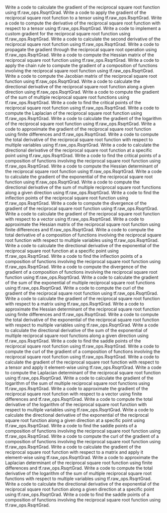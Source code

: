 Write a code to calculate the gradient of the reciprocal square root function using tf.raw_ops.RsqrtGrad.
Write a code to apply the gradient of the reciprocal square root function to a tensor using tf.raw_ops.RsqrtGrad.
Write a code to compute the derivative of the reciprocal square root function with respect to a tensor using tf.raw_ops.RsqrtGrad.
Write a code to implement a custom gradient for the reciprocal square root function using tf.raw_ops.RsqrtGrad.
Write a code to calculate the second derivative of the reciprocal square root function using tf.raw_ops.RsqrtGrad.
Write a code to propagate the gradient through the reciprocal square root operation using tf.raw_ops.RsqrtGrad.
Write a code to compute the Hessian matrix of the reciprocal square root function using tf.raw_ops.RsqrtGrad.
Write a code to apply the chain rule to compute the gradient of a composition of functions involving the reciprocal square root function using tf.raw_ops.RsqrtGrad.
Write a code to compute the Jacobian matrix of the reciprocal square root function using tf.raw_ops.RsqrtGrad.
Write a code to calculate the directional derivative of the reciprocal square root function along a given direction using tf.raw_ops.RsqrtGrad.
Write a code to compute the gradient of the sum of multiple reciprocal square root functions using tf.raw_ops.RsqrtGrad.
Write a code to find the critical points of the reciprocal square root function using tf.raw_ops.RsqrtGrad.
Write a code to compute the Laplacian of the reciprocal square root function using tf.raw_ops.RsqrtGrad.
Write a code to calculate the gradient of the logarithm of the reciprocal square root function using tf.raw_ops.RsqrtGrad.
Write a code to approximate the gradient of the reciprocal square root function using finite differences and tf.raw_ops.RsqrtGrad.
Write a code to compute the total derivative of the reciprocal square root function with respect to multiple variables using tf.raw_ops.RsqrtGrad.
Write a code to calculate the directional derivative of the reciprocal square root function at a specific point using tf.raw_ops.RsqrtGrad.
Write a code to find the critical points of a composition of functions involving the reciprocal square root function using tf.raw_ops.RsqrtGrad.
Write a code to compute the Hessian determinant of the reciprocal square root function using tf.raw_ops.RsqrtGrad.
Write a code to calculate the gradient of the exponential of the reciprocal square root function using tf.raw_ops.RsqrtGrad.
Write a code to compute the directional derivative of the sum of multiple reciprocal square root functions along a given direction using tf.raw_ops.RsqrtGrad.
Write a code to find the inflection points of the reciprocal square root function using tf.raw_ops.RsqrtGrad.
Write a code to compute the divergence of the gradient of the reciprocal square root function using tf.raw_ops.RsqrtGrad.
Write a code to calculate the gradient of the reciprocal square root function with respect to a vector using tf.raw_ops.RsqrtGrad.
Write a code to approximate the Hessian matrix of the reciprocal square root function using finite differences and tf.raw_ops.RsqrtGrad.
Write a code to compute the total derivative of a composition of functions involving the reciprocal square root function with respect to multiple variables using tf.raw_ops.RsqrtGrad.
Write a code to calculate the directional derivative of the exponential of the reciprocal square root function at a specific point using tf.raw_ops.RsqrtGrad.
Write a code to find the inflection points of a composition of functions involving the reciprocal square root function using tf.raw_ops.RsqrtGrad.
Write a code to compute the divergence of the gradient of a composition of functions involving the reciprocal square root function using tf.raw_ops.RsqrtGrad.
Write a code to calculate the gradient of the sum of the exponential of multiple reciprocal square root functions using tf.raw_ops.RsqrtGrad.
Write a code to compute the curl of the gradient of the reciprocal square root function using tf.raw_ops.RsqrtGrad.
Write a code to calculate the gradient of the reciprocal square root function with respect to a matrix using tf.raw_ops.RsqrtGrad.
Write a code to approximate the Hessian determinant of the reciprocal square root function using finite differences and tf.raw_ops.RsqrtGrad.
Write a code to compute the total derivative of the exponential of the reciprocal square root function with respect to multiple variables using tf.raw_ops.RsqrtGrad.
Write a code to calculate the directional derivative of the sum of the exponential of multiple reciprocal square root functions along a given direction using tf.raw_ops.RsqrtGrad.
Write a code to find the saddle points of the reciprocal square root function using tf.raw_ops.RsqrtGrad.
Write a code to compute the curl of the gradient of a composition of functions involving the reciprocal square root function using tf.raw_ops.RsqrtGrad.
Write a code to calculate the gradient of the reciprocal square root function with respect to a tensor and apply it element-wise using tf.raw_ops.RsqrtGrad.
Write a code to compute the Laplacian determinant of the reciprocal square root function using tf.raw_ops.RsqrtGrad.
Write a code to calculate the gradient of the logarithm of the sum of multiple reciprocal square root functions using tf.raw_ops.RsqrtGrad.
Write a code to approximate the gradient of the reciprocal square root function with respect to a vector using finite differences and tf.raw_ops.RsqrtGrad.
Write a code to compute the total derivative of the logarithm of the reciprocal square root function with respect to multiple variables using tf.raw_ops.RsqrtGrad.
Write a code to calculate the directional derivative of the exponential of the reciprocal square root function along a given direction at a specific point using tf.raw_ops.RsqrtGrad.
Write a code to find the saddle points of a composition of functions involving the reciprocal square root function using tf.raw_ops.RsqrtGrad.
Write a code to compute the curl of the gradient of a composition of functions involving the reciprocal square root function using tf.raw_ops.RsqrtGrad.
Write a code to calculate the gradient of the reciprocal square root function with respect to a matrix and apply it element-wise using tf.raw_ops.RsqrtGrad.
Write a code to approximate the Laplacian determinant of the reciprocal square root function using finite differences and tf.raw_ops.RsqrtGrad.
Write a code to compute the total derivative of the logarithm of the sum of multiple reciprocal square root functions with respect to multiple variables using tf.raw_ops.RsqrtGrad.
Write a code to calculate the directional derivative of the exponential of the reciprocal square root function along a given direction at a specific point using tf.raw_ops.RsqrtGrad.
Write a code to find the saddle points of a composition of functions involving the reciprocal square root function using tf.raw_ops.RsqrtGrad.